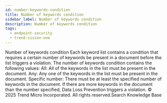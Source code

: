 ```yaml
---
id: number-keywords-condition
title: Number of keywords condition
sidebar_label: Number of keywords condition
description: Number of keywords condition
tags:
  - endpoint-security
  - trend-vision-one
---
```


 Number of keywords condition Each keyword list contains a condition that requires a certain number of keywords be present in a document before the list triggers a violation. The number of keywords condition contains the following values: All: All of the keywords in the list must be present in the document. Any: Any one of the keywords in the list must be present in the document. Specific number: There must be at least the specified number of keywords in the document. If there are more keywords in the document than the number specified, Data Loss Prevention triggers a violation. © 2025 Trend Micro Incorporated. All rights reserved.Search Knowledge Base